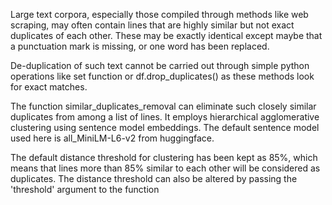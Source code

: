 


Large text corpora, especially those compiled through methods like web scraping, may often contain lines that are highly similar but not exact duplicates of each other.
These may be exactly identical except maybe that a punctuation mark is missing, or one word has been replaced.

De-duplication of such text cannot be carried out through simple python operations like set function or df.drop_duplicates() as these methods look for exact matches.

The function similar_duplicates_removal can eliminate such closely similar duplicates from among a list of lines.
It employs hierarchical agglomerative clustering using sentence model embeddings.
The default sentence model used here is all_MiniLM-L6-v2 from huggingface.

The default distance threshold for clustering has been kept as 85%, which means that lines more than 85% similar to each other will be considered as duplicates.
The distance threshold can also be altered by  passing the 'threshold' argument to the function
